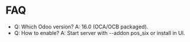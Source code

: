 # FAQ

- Q: Which Odoo version? A: 16.0 (OCA/OCB packaged).
- Q: How to enable? A: Start server with --addon pos_six or install in UI.
